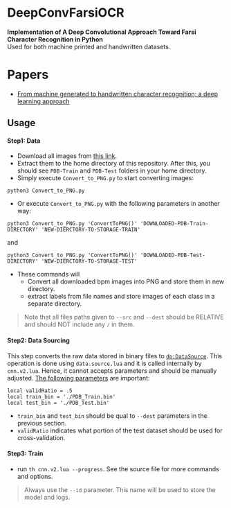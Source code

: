 # DeepConvFarsiOCR
**Implementation of A Deep Convolutional Approach Toward Farsi Character Recognition in Python** <br />Used for both machine printed and handwritten datasets.

# Papers

  - [From machine generated to handwritten character recognition; a deep learning approach](http://ieeexplore.ieee.org/document/7983055/)


## Usage

#### Step1: Data
  - Download all images from [this link](https://www.mediafire.com/?jh9puuz96ihjuza).
  - Extract them to the home directory of this repository. After this, you should see  `PDB-Train` and `PDB-Test` folders in your home directory.
  - Simply execute `Convert_to_PNG.py` to start converting images:
  ```
  python3 Convert_to_PNG.py
  ```
  - Or execute `Convert_to_PNG.py` with the following parameters in another way:
  ```
  python3 Convert_to_PNG.py 'ConvertToPNG()' 'DOWNLOADED-PDB-Train-DIRECTORY' 'NEW-DIERCTORY-TO-STORAGE-TRAIN'
  ```
  and
  ```
  python3 Convert_to_PNG.py 'ConvertToPNG()' 'DOWNLOADED-PDB-Test-DIRECTORY' 'NEW-DIERCTORY-TO-STORAGE-TEST'
  ```
  - These commands will
    - Convert all downloaded bpm images into PNG and store them in new directory.
    - extract labels from file names and store images of each class in a separate directory.

> Note that all files paths given to `--src` and `--dest` should be RELATIVE and should NOT include any `/` in them.

#### Step2: Data Sourcing
  This step converts the raw data stored in binary files to [`dp:DataSource`](https://github.com/nicholas-leonard/dp/blob/master/data/datasource.lua). This operation is done using `data.source.lua` and it is called internally by `cnn.v2.lua`. Hence, it cannot accepts parameters and should be manually adjusted. [The following parameters](https://github.com/Kianenigma/DeepConvFarsiOCR/blob/master/cnn.v2.data.source.lua#L51) are important:
  ```
  local validRatio = .5
  local train_bin = './PDB_Train.bin'
  local test_bin = './PDB_Test.bin'
  ```

  - `train_bin` and `test_bin` should be qual to `--dest` parameters in the previous section.
  - `validRatio` indicates what portion of the test dataset should be used for cross-validation.


#### Step3: Train
  - run `th cnn.v2.lua --progress`. See the source file for more commands and options.

> Always use the `--id` parameter. This name will be used to store the model and logs.
